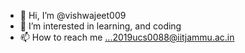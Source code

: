 - 👋 Hi, I’m @vishwajeet009
- 👀 I’m interested in learning, and coding
- 📫 How to reach me ...2019ucs0088@iitjammu.ac.in

<!---
vishwajeet009/vishwajeet009 is a ✨ special ✨ repository because its `README.md` (this file) appears on your GitHub profile.
You can click the Preview link to take a look at your changes.
--->
